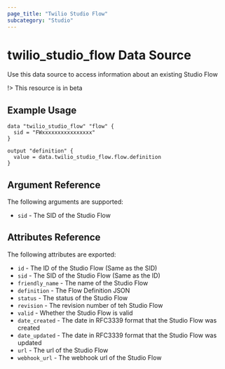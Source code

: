 ```yaml
---
page_title: "Twilio Studio Flow"
subcategory: "Studio"
---
```


# twilio_studio_flow Data Source

Use this data source to access information about an existing Studio Flow

!> This resource is in beta

## Example Usage

```hcl
data "twilio_studio_flow" "flow" {
  sid = "FWxxxxxxxxxxxxxxxx"
}

output "definition" {
  value = data.twilio_studio_flow.flow.definition
}
```

## Argument Reference

The following arguments are supported:

- `sid` - The SID of the Studio Flow

## Attributes Reference

The following attributes are exported:

- `id` - The ID of the Studio Flow (Same as the SID)
- `sid` - The SID of the Studio Flow (Same as the ID)
- `friendly_name` - The name of the Studio Flow
- `definition` - The Flow Definition JSON
- `status` -  The status of the Studio Flow
- `revision` - The revision number of teh Studio Flow
- `valid` -  Whether the Studio Flow is valid
- `date_created` - The date in RFC3339 format that the Studio Flow was created
- `date_updated` - The date in RFC3339 format that the Studio Flow was updated
- `url` - The url of the Studio Flow
- `webhook_url` - The webhook url of the Studio Flow

